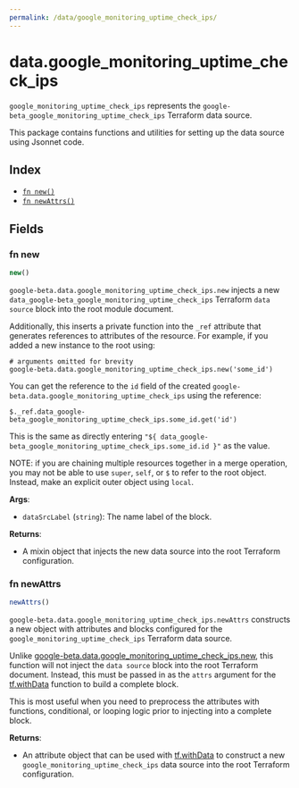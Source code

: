 ```yaml
---
permalink: /data/google_monitoring_uptime_check_ips/
---
```


# data.google_monitoring_uptime_check_ips

`google_monitoring_uptime_check_ips` represents the `google-beta_google_monitoring_uptime_check_ips` Terraform data source.



This package contains functions and utilities for setting up the data source using Jsonnet code.


## Index

* [`fn new()`](#fn-new)
* [`fn newAttrs()`](#fn-newattrs)

## Fields

### fn new

```ts
new()
```


`google-beta.data.google_monitoring_uptime_check_ips.new` injects a new `data_google-beta_google_monitoring_uptime_check_ips` Terraform `data source`
block into the root module document.

Additionally, this inserts a private function into the `_ref` attribute that generates references to attributes of the
resource. For example, if you added a new instance to the root using:

    # arguments omitted for brevity
    google-beta.data.google_monitoring_uptime_check_ips.new('some_id')

You can get the reference to the `id` field of the created `google-beta.data.google_monitoring_uptime_check_ips` using the reference:

    $._ref.data_google-beta_google_monitoring_uptime_check_ips.some_id.get('id')

This is the same as directly entering `"${ data_google-beta_google_monitoring_uptime_check_ips.some_id.id }"` as the value.

NOTE: if you are chaining multiple resources together in a merge operation, you may not be able to use `super`, `self`,
or `$` to refer to the root object. Instead, make an explicit outer object using `local`.

**Args**:
  - `dataSrcLabel` (`string`): The name label of the block.

**Returns**:
- A mixin object that injects the new data source into the root Terraform configuration.


### fn newAttrs

```ts
newAttrs()
```


`google-beta.data.google_monitoring_uptime_check_ips.newAttrs` constructs a new object with attributes and blocks configured for the `google_monitoring_uptime_check_ips`
Terraform data source.

Unlike [google-beta.data.google_monitoring_uptime_check_ips.new](#fn-new), this function will not inject the `data source`
block into the root Terraform document. Instead, this must be passed in as the `attrs` argument for the
[tf.withData](https://github.com/tf-libsonnet/core/tree/main/docs#fn-withdata) function to build a complete block.

This is most useful when you need to preprocess the attributes with functions, conditional, or looping logic prior to
injecting into a complete block.

**Returns**:
  - An attribute object that can be used with [tf.withData](https://github.com/tf-libsonnet/core/tree/main/docs#fn-withdata) to construct a new `google_monitoring_uptime_check_ips` data source into the root Terraform configuration.
